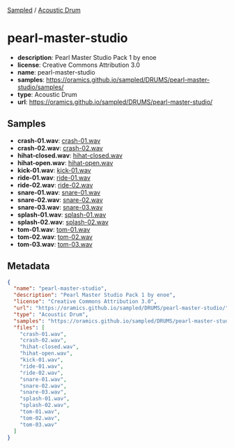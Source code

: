 
[Sampled](https://oramics.github.io/sampled) /
[Acoustic Drum](/DRUMS)

# pearl-master-studio

- __description__: Pearl Master Studio Pack 1 by enoe
- __license__: Creative Commons Attribution 3.0
- __name__: pearl-master-studio
- __samples__: https://oramics.github.io/sampled/DRUMS/pearl-master-studio/samples/
- __type__: Acoustic Drum
- __url__: https://oramics.github.io/sampled/DRUMS/pearl-master-studio/

## Samples

- __crash-01.wav__: [crash-01.wav](https://oramics.github.io/sampled/DRUMS/pearl-master-studio/samples/crash-01.wav)
- __crash-02.wav__: [crash-02.wav](https://oramics.github.io/sampled/DRUMS/pearl-master-studio/samples/crash-02.wav)
- __hihat-closed.wav__: [hihat-closed.wav](https://oramics.github.io/sampled/DRUMS/pearl-master-studio/samples/hihat-closed.wav)
- __hihat-open.wav__: [hihat-open.wav](https://oramics.github.io/sampled/DRUMS/pearl-master-studio/samples/hihat-open.wav)
- __kick-01.wav__: [kick-01.wav](https://oramics.github.io/sampled/DRUMS/pearl-master-studio/samples/kick-01.wav)
- __ride-01.wav__: [ride-01.wav](https://oramics.github.io/sampled/DRUMS/pearl-master-studio/samples/ride-01.wav)
- __ride-02.wav__: [ride-02.wav](https://oramics.github.io/sampled/DRUMS/pearl-master-studio/samples/ride-02.wav)
- __snare-01.wav__: [snare-01.wav](https://oramics.github.io/sampled/DRUMS/pearl-master-studio/samples/snare-01.wav)
- __snare-02.wav__: [snare-02.wav](https://oramics.github.io/sampled/DRUMS/pearl-master-studio/samples/snare-02.wav)
- __snare-03.wav__: [snare-03.wav](https://oramics.github.io/sampled/DRUMS/pearl-master-studio/samples/snare-03.wav)
- __splash-01.wav__: [splash-01.wav](https://oramics.github.io/sampled/DRUMS/pearl-master-studio/samples/splash-01.wav)
- __splash-02.wav__: [splash-02.wav](https://oramics.github.io/sampled/DRUMS/pearl-master-studio/samples/splash-02.wav)
- __tom-01.wav__: [tom-01.wav](https://oramics.github.io/sampled/DRUMS/pearl-master-studio/samples/tom-01.wav)
- __tom-02.wav__: [tom-02.wav](https://oramics.github.io/sampled/DRUMS/pearl-master-studio/samples/tom-02.wav)
- __tom-03.wav__: [tom-03.wav](https://oramics.github.io/sampled/DRUMS/pearl-master-studio/samples/tom-03.wav)

## Metadata

```json
{
  "name": "pearl-master-studio",
  "description": "Pearl Master Studio Pack 1 by enoe",
  "license": "Creative Commons Attribution 3.0",
  "url": "https://oramics.github.io/sampled/DRUMS/pearl-master-studio/",
  "type": "Acoustic Drum",
  "samples": "https://oramics.github.io/sampled/DRUMS/pearl-master-studio/samples/",
  "files": [
    "crash-01.wav",
    "crash-02.wav",
    "hihat-closed.wav",
    "hihat-open.wav",
    "kick-01.wav",
    "ride-01.wav",
    "ride-02.wav",
    "snare-01.wav",
    "snare-02.wav",
    "snare-03.wav",
    "splash-01.wav",
    "splash-02.wav",
    "tom-01.wav",
    "tom-02.wav",
    "tom-03.wav"
  ]
}
```

